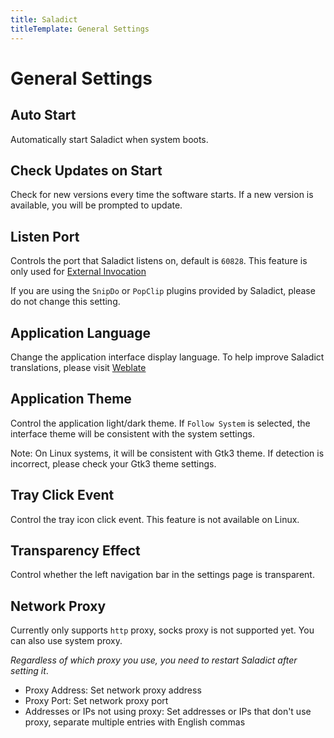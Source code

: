 ```yaml
---
title: Saladict
titleTemplate: General Settings
---
```


# General Settings

## Auto Start

Automatically start Saladict when system boots.

## Check Updates on Start

Check for new versions every time the software starts. If a new version is available, you will be prompted to update.

## Listen Port

Controls the port that Saladict listens on, default is `60828`. This feature is only used for [External Invocation](/en/docs/invoke.html)

If you are using the `SnipDo` or `PopClip` plugins provided by Saladict, please do not change this setting.

## Application Language

Change the application interface display language. To help improve Saladict translations, please visit [Weblate](https://hosted.weblate.org/engage/pot-app/)

## Application Theme

Control the application light/dark theme. If `Follow System` is selected, the interface theme will be consistent with the system settings.

Note: On Linux systems, it will be consistent with Gtk3 theme. If detection is incorrect, please check your Gtk3 theme settings.

## Tray Click Event

Control the tray icon click event. This feature is not available on Linux.

## Transparency Effect

Control whether the left navigation bar in the settings page is transparent.

## Network Proxy

Currently only supports `http` proxy, socks proxy is not supported yet. You can also use system proxy.

_Regardless of which proxy you use, you need to restart Saladict after setting it_.

- Proxy Address: Set network proxy address
- Proxy Port: Set network proxy port
- Addresses or IPs not using proxy: Set addresses or IPs that don't use proxy, separate multiple entries with English commas
